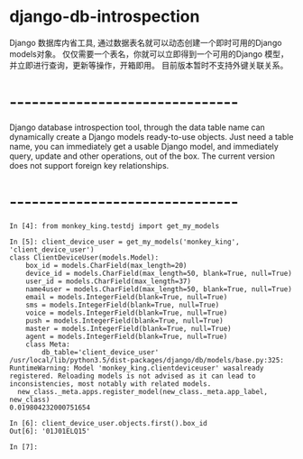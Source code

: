 # django-db-introspection
Django 数据库内省工具, 通过数据表名就可以动态创建一个即时可用的Django models对象。
仅仅需要一个表名，你就可以立即得到一个可用的Django 模型，并立即进行查询，更新等操作，开箱即用。
目前版本暂时不支持外键关联关系。
# -------------------------------
Django database introspection tool, through the data table name can dynamically create a Django models ready-to-use objects.
Just need a table name, you can immediately get a usable Django model, and immediately query, update and other operations, out of the box.
The current version does not support foreign key relationships.
# -------------------------------
```
In [4]: from monkey_king.testdj import get_my_models

In [5]: client_device_user = get_my_models('monkey_king', 'client_device_user')
class ClientDeviceUser(models.Model):
    box_id = models.CharField(max_length=20)
    device_id = models.CharField(max_length=50, blank=True, null=True)
    user_id = models.CharField(max_length=37)
    name4user = models.CharField(max_length=50, blank=True, null=True)
    email = models.IntegerField(blank=True, null=True)
    sms = models.IntegerField(blank=True, null=True)
    voice = models.IntegerField(blank=True, null=True)
    push = models.IntegerField(blank=True, null=True)
    master = models.IntegerField(blank=True, null=True)
    agent = models.IntegerField(blank=True, null=True)
    class Meta:
        db_table='client_device_user'
/usr/local/lib/python3.5/dist-packages/django/db/models/base.py:325: RuntimeWarning: Model 'monkey_king.clientdeviceuser' wasalready registered. Reloading models is not advised as it can lead to inconsistencies, most notably with related models.
  new_class._meta.apps.register_model(new_class._meta.app_label, new_class)
0.019804232000751654

In [6]: client_device_user.objects.first().box_id
Out[6]: '01J01ELQ15'

In [7]:
```
